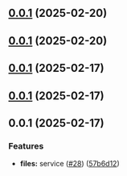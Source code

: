 

## [0.0.1](https://github.com/atls/services/compare/@files/service-entrypoint@0.0.1...@files/service-entrypoint@0.0.1) (2025-02-20)






## [0.0.1](https://github.com/atls/services/compare/@files/service-entrypoint@0.0.1...@files/service-entrypoint@0.0.1) (2025-02-20)






## [0.0.1](https://github.com/atls/services/compare/@files/service-entrypoint@0.0.1...@files/service-entrypoint@0.0.1) (2025-02-17)






## [0.0.1](https://github.com/atls/services/compare/@files/service-entrypoint@0.0.1...@files/service-entrypoint@0.0.1) (2025-02-17)






## 0.0.1 (2025-02-17)


### Features


* **files:** service ([#28](https://github.com/atls/services/issues/28)) ([57b6d12](https://github.com/atls/services/commit/57b6d12893d5c10065506e347b1b13715b2f8c36))


